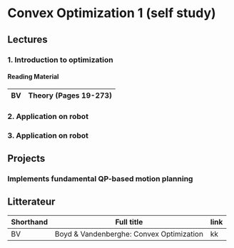 # Convex Optimization 1 (self study)



## Lectures

### 1. Introduction to optimization
#### Reading Material
BV | Theory (Pages 19-273)
--- | ---

### 2. Application on robot
### 3. Application on robot



## Projects

### Implements fundamental QP-based motion planning

## Litterateur

Shorthand | Full title | link
--- | --- | ---
BV | Boyd & Vandenberghe: Convex Optimization | kk

